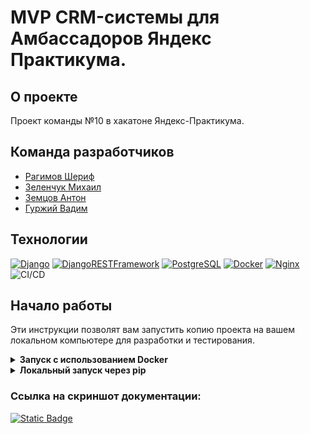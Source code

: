 
# MVP CRM-системы для Амбассадоров Яндекс Практикума.

## О проекте

Проект команды №10 в хакатоне Яндекс-Практикума.

## Команда разработчиков

- [Рагимов Шериф](https://github.com/ragimov700)
- [Зеленчук Михаил](https://github.com/qwertttyyy)
- [Земцов Антон](https://github.com/antonata-c)
- [Гуржий Вадим](https://github.com/VadimGurzhy)

## Технологии
[![Django](https://img.shields.io/badge/Django-092E20?style=for-the-badge&logo=django&logoColor=white)](https://www.djangoproject.com/)
[![DjangoRESTFramework](https://img.shields.io/badge/Django%20REST%20Framework-092E20?style=for-the-badge&logo=django&logoColor=white)](https://www.django-rest-framework.org/)
[![PostgreSQL](https://img.shields.io/badge/PostgreSQL-316192?style=for-the-badge&logo=postgresql&logoColor=white)](https://www.postgresql.org)
[![Docker](https://img.shields.io/badge/Docker-0db7ed?style=for-the-badge&logo=docker&logoColor=white)](https://www.docker.com)
[![Nginx](https://img.shields.io/badge/nginx-009639?style=for-the-badge&logo=nginx&logoColor=white)](https://www.nginx.org)
![CI/CD](https://img.shields.io/badge/CI%2FCD-2088FF?style=for-the-badge&logo=GitHub-Actions&logoColor=white)


## Начало работы

Эти инструкции позволят вам запустить копию проекта на вашем локальном компьютере для разработки и тестирования.

<details>
<summary><strong>Запуск с использованием Docker</strong></summary>

### Предварительные требования

Убедитесь, что у вас установлены Docker и Docker Compose. Это можно сделать, следуя официальной документации Docker: https://docs.docker.com/get-docker/ и https://docs.docker.com/compose/install/

### Установка и запуск

1. Клонируйте репозиторий на локальный компьютер:
   ```
   git clone git@github.com:Tenth-Team/backend.git
   cd backend/infra
   ```

2. Запустите контейнеры с помощью Docker Compose:
   ```
   docker-compose up --build
   ```

   Теперь приложение должно быть доступно по адресу:

   http://localhost:8000
   
   А документация доступна по адресу:
   
   http://localhost:8000/api/v1/swagger/

</details>

<details>
<summary><strong>Локальный запуск через pip</strong></summary>

### Предварительные требования

Убедитесь, что у вас установлен Python и pip. Рекомендуется использовать виртуальное окружение для изоляции зависимостей проекта.

### Установка и запуск

1. Клонируйте репозиторий на локальный компьютер:
   ```
   git clone git@github.com:Tenth-Team/backend.git
   cd backend/backend
   ```

2. Создайте и активируйте виртуальное окружение:
   ```
   python -m venv venv
   source venv/bin/activate  # На Windows используйте `venv\Scripts\activate`
   ```

3. Установите зависимости:
   ```
   pip install -r requirements.txt
   ```

4. Запустите проект (пример для Django):
   ```
   python manage.py migrate
   python manage.py runserver
   ```

   Теперь приложение должно быть доступно по адресу:

   http://localhost:8000
   
   А документация доступна по адресу:
   
   http://localhost:8000/api/v1/swagger/
   

</details>

### Ссылка на скриншот документации:

[![Static Badge](https://img.shields.io/badge/Документация_Swagger-Google_Drive-blue?style=for-the-badge)](https://drive.google.com/file/d/1ySTNXQUQZt4djonFki1h1biCSBdJHsIO/view)

